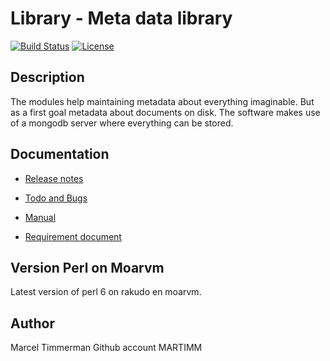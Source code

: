 # Library - Meta data library

[![Build Status](https://travis-ci.org/MARTIMM/Library.svg?branch=master)](https://travis-ci.org/MARTIMM/Library)
[![License](http://martimm.github.io/label/License-label.svg)](http://www.perlfoundation.org/artistic_license_2_0)

## Description

The modules help maintaining metadata about everything imaginable. But as a first goal metadata about documents on disk. The software makes use of a mongodb server where everything can be stored.

## Documentation

* [Release notes](https://github.com/MARTIMM/Library/blob/master/doc/CHANGES.md)
* [Todo and Bugs](https://github.com/MARTIMM/Library/blob/master/doc/TODO.md)

* [Manual](https://github.com/MARTIMM/Library/blob/master/doc/Manual/library.pdf)
* [Requirement document](https://github.com/MARTIMM/Library/blob/master/doc/Requirements/library.pdf)

## Version Perl on Moarvm

Latest version of perl 6 on rakudo en moarvm.

## Author

Marcel Timmerman
Github account MARTIMM
